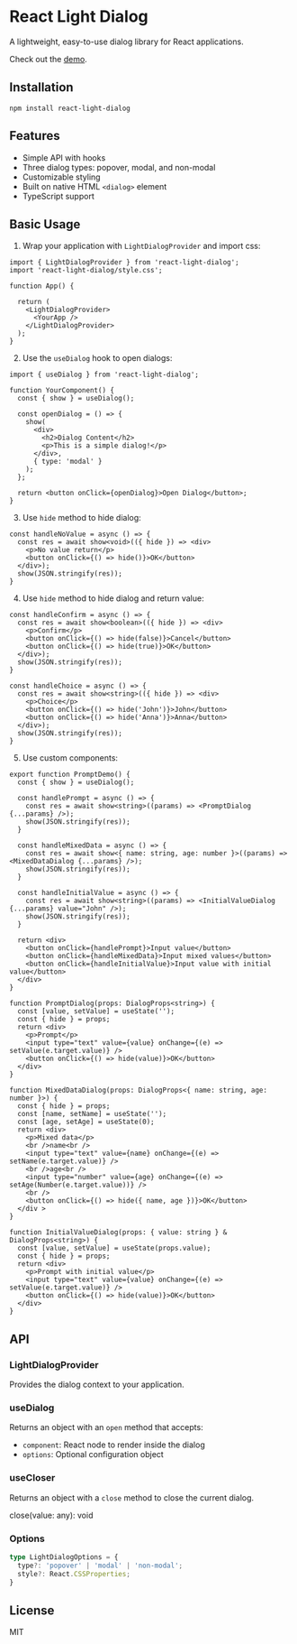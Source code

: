 # React Light Dialog

A lightweight, easy-to-use dialog library for React applications.

Check out the [demo](https://mohhh-ok.github.io/react-light-dialog/).

## Installation

```
npm install react-light-dialog
```

## Features

- Simple API with hooks
- Three dialog types: popover, modal, and non-modal
- Customizable styling
- Built on native HTML `<dialog>` element
- TypeScript support

## Basic Usage

1. Wrap your application with `LightDialogProvider` and import css:

```tsx
import { LightDialogProvider } from 'react-light-dialog';
import 'react-light-dialog/style.css';

function App() {

  return (
    <LightDialogProvider>
      <YourApp />
    </LightDialogProvider>
  );
}
```

2. Use the `useDialog` hook to open dialogs:

```tsx
import { useDialog } from 'react-light-dialog';

function YourComponent() {
  const { show } = useDialog();

  const openDialog = () => {
    show(
      <div>
        <h2>Dialog Content</h2>
        <p>This is a simple dialog!</p>
      </div>,
      { type: 'modal' }
    );
  };

  return <button onClick={openDialog}>Open Dialog</button>;
}
```

3. Use `hide` method to hide dialog:

```tsx
const handleNoValue = async () => {
  const res = await show<void>(({ hide }) => <div>
    <p>No value return</p>
    <button onClick={() => hide()}>OK</button>
  </div>);
  show(JSON.stringify(res));
}
```

4. Use `hide` method to hide dialog and return value:

```tsx
const handleConfirm = async () => {
  const res = await show<boolean>(({ hide }) => <div>
    <p>Confirm</p>
    <button onClick={() => hide(false)}>Cancel</button>
    <button onClick={() => hide(true)}>OK</button>
  </div>);
  show(JSON.stringify(res));
}

const handleChoice = async () => {
  const res = await show<string>(({ hide }) => <div>
    <p>Choice</p>
    <button onClick={() => hide('John')}>John</button>
    <button onClick={() => hide('Anna')}>Anna</button>
  </div>);
  show(JSON.stringify(res));
}
```

5. Use custom components:

```tsx
export function PromptDemo() {
  const { show } = useDialog();

  const handlePrompt = async () => {
    const res = await show<string>((params) => <PromptDialog {...params} />);
    show(JSON.stringify(res));
  }

  const handleMixedData = async () => {
    const res = await show<{ name: string, age: number }>((params) => <MixedDataDialog {...params} />);
    show(JSON.stringify(res));
  }

  const handleInitialValue = async () => {
    const res = await show<string>((params) => <InitialValueDialog {...params} value="John" />);
    show(JSON.stringify(res));
  }

  return <div>
    <button onClick={handlePrompt}>Input value</button>
    <button onClick={handleMixedData}>Input mixed values</button>
    <button onClick={handleInitialValue}>Input value with initial value</button>
  </div>
}

function PromptDialog(props: DialogProps<string>) {
  const [value, setValue] = useState('');
  const { hide } = props;
  return <div>
    <p>Prompt</p>
    <input type="text" value={value} onChange={(e) => setValue(e.target.value)} />
    <button onClick={() => hide(value)}>OK</button>
  </div>
}

function MixedDataDialog(props: DialogProps<{ name: string, age: number }>) {
  const { hide } = props;
  const [name, setName] = useState('');
  const [age, setAge] = useState(0);
  return <div>
    <p>Mixed data</p>
    <br />name<br />
    <input type="text" value={name} onChange={(e) => setName(e.target.value)} />
    <br />age<br />
    <input type="number" value={age} onChange={(e) => setAge(Number(e.target.value))} />
    <br />
    <button onClick={() => hide({ name, age })}>OK</button>
  </div >
}

function InitialValueDialog(props: { value: string } & DialogProps<string>) {
  const [value, setValue] = useState(props.value);
  const { hide } = props;
  return <div>
    <p>Prompt with initial value</p>
    <input type="text" value={value} onChange={(e) => setValue(e.target.value)} />
    <button onClick={() => hide(value)}>OK</button>
  </div>
}
```

## API

### LightDialogProvider

Provides the dialog context to your application.

### useDialog

Returns an object with an `open` method that accepts:
- `component`: React node to render inside the dialog
- `options`: Optional configuration object

### useCloser

Returns an object with a `close` method to close the current dialog.

close(value: any): void

### Options

```typescript
type LightDialogOptions = {
  type?: 'popover' | 'modal' | 'non-modal';
  style?: React.CSSProperties;
}
```

## License

MIT